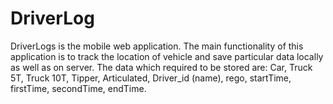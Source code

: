 # DriverLog

DriverLogs is the mobile web application. The main functionality of this application is to track the location of vehicle and save particular data locally as well as on server. The data which required to be stored are: Car, Truck 5T, Truck 10T, Tipper, Articulated, Driver_id (name), rego, startTime, firstTime, secondTime, endTime.

